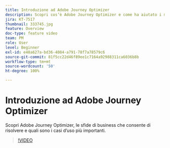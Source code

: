 ```yaml
---
title: Introduzione ad Adobe Journey Optimizer
description: Scopri cos’è Adobe Journey Optimizer e come ha aiutato i marchi di vari settori a incrementare il ROI e a superare importanti sfide di marketing.
jira: KT-7517
thumbnail: 333745.jpg
feature: Overview
doc-type: feature video
team: PM
role: User
level: Beginner
exl-id: e48a627a-bd36-4084-a791-78f7a78579c6
source-git-commit: 81f5cc22d46f89ee1c7164a92988311ca6036b8b
workflow-type: tm+mt
source-wordcount: '50'
ht-degree: 100%

---
```


# Introduzione ad Adobe Journey Optimizer

Scopri Adobe Journey Optimizer, le sfide di business che consente di risolvere e quali sono i casi d’uso più importanti.

>[!VIDEO](https://video.tv.adobe.com/v/333745?quality=12&learn=on)
